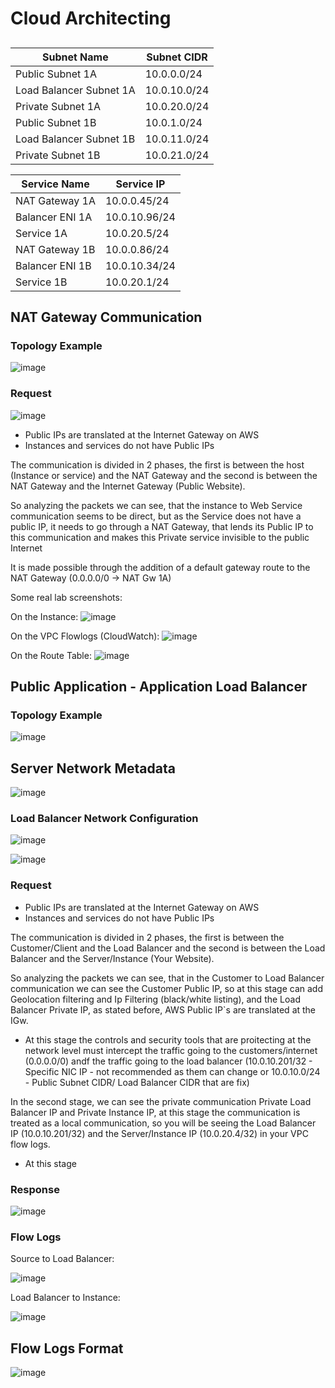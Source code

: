 # Cloud Architecting

## 

| Subnet Name  | Subnet CIDR |
| ------------- | ------------- |
| Public Subnet 1A | 10.0.0.0/24 |
| Load Balancer Subnet 1A  | 10.0.10.0/24  |
| Private Subnet 1A| 10.0.20.0/24  |
| Public Subnet 1B | 10.0.1.0/24 |
| Load Balancer Subnet 1B  | 10.0.11.0/24  |
| Private Subnet 1B| 10.0.21.0/24  |


| Service Name | Service IP |
| ------------- | ------------- |
| NAT Gateway 1A | 10.0.0.45/24 |
| Balancer ENI 1A  | 10.0.10.96/24  |
|Service 1A| 10.0.20.5/24  |
| NAT Gateway 1B | 10.0.0.86/24 |
| Balancer ENI 1B  | 10.0.10.34/24  |
|Service 1B| 10.0.20.1/24  |

## NAT Gateway Communication

### Topology Example

![image](https://github.com/VitorCora/CloudNetworking/assets/59590152/59894332-fecd-490f-9487-bae7826ff2cd)

### Request

![image](https://github.com/VitorCora/CloudNetworking/assets/59590152/b54f3dea-ebe8-4669-aa04-ac69bcfeb98b)

* Public IPs are translated at the Internet Gateway on AWS
* Instances and services do not have Public IPs

The communication is divided in 2 phases, the first is between the host (Instance or service) and the NAT Gateway and the second is between the NAT Gateway and the Internet Gateway (Public Website).

So analyzing the packets we can see, that the instance to Web Service communication seems to be direct, but as the Service does not have a public IP, it needs to go through a NAT Gateway, that lends its Public IP to this communication and makes this Private service invisible to the public Internet

It is made possible through the addition of a default gateway route to the NAT Gateway (0.0.0.0/0 -> NAT Gw 1A) 

Some real lab screenshots:

On the Instance:
![image](https://github.com/VitorCora/CloudNetworking/assets/59590152/625901ee-d64b-41e3-8fc3-2bdb138aade1)

On the VPC Flowlogs (CloudWatch):
![image](https://github.com/VitorCora/CloudNetworking/assets/59590152/c07a919c-4619-4a95-8cf9-4d3c07606460)

On the Route Table:
![image](https://github.com/VitorCora/CloudNetworking/assets/59590152/651f5482-3860-4c10-9c0e-16ef4bc19f7a)


## Public Application - Application Load Balancer 

### Topology Example

![image](https://github.com/VitorCora/CloudNetworking/assets/59590152/c6befc75-e040-4ab2-9aa5-72190732da94)


## Server Network Metadata

![image](https://github.com/VitorCora/CloudNetworking/assets/59590152/7a9f5050-9336-4ebb-9f35-dd9226963942)


### Load Balancer Network Configuration

![image](https://github.com/VitorCora/CloudNetworking/assets/59590152/b6c0ea39-b770-4a0b-8d11-dfbef29a4ed6)

![image](https://github.com/VitorCora/CloudNetworking/assets/59590152/ae1c2879-dc07-4c85-ab8c-762123610185)





### Request

* Public IPs are translated at the Internet Gateway on AWS
* Instances and services do not have Public IPs

The communication is divided in 2 phases, the first is between the Customer/Client and the Load Balancer and the second is between the Load Balancer and the Server/Instance (Your Website).

So analyzing the packets we can see, that in the Customer to Load Balancer communication we can see the Customer Public IP, so at this stage can add Geolocation filtering and Ip Filtering (black/white listing), and the Load Balancer Private IP, as stated before, AWS Public IP`s are translated at the IGw.

  - At this stage the controls and security tools that are proitecting at the network level must intercept the traffic going to the customers/internet (0.0.0.0/0) andf the traffic going to the load balancer (10.0.10.201/32 - Specific NIC IP - not recommended as them can change or 10.0.10.0/24 - Public Subnet CIDR/ Load Balancer CIDR that are fix)

In the second stage, we can see the private communication Private Load Balancer IP and Private Instance IP, at this stage the communication is treated as a local communication, so you will be seeing the Load Balancer IP (10.0.10.201/32) and the Server/Instance IP (10.0.20.4/32) in your VPC flow logs.

  - At this stage 

### Response

![image](https://github.com/VitorCora/CloudNetworking/assets/59590152/2aced123-31f2-47bf-b2e1-a8b1c30e59fc)

### Flow Logs

Source to Load Balancer:

![image](https://github.com/VitorCora/CloudNetworking/assets/59590152/8b167fec-f8dc-40ed-9b58-cb78890ac63d)

Load Balancer to Instance:

![image](https://github.com/VitorCora/CloudNetworking/assets/59590152/f63bc1b8-ac44-4349-a053-041a48bf4021)






## Flow Logs Format


![image](https://github.com/VitorCora/CloudNetworking/assets/59590152/3778303a-0833-4c74-b06b-2387c6177053)

